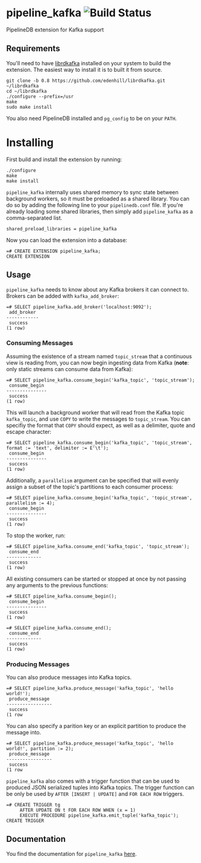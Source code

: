 # pipeline_kafka ![Build Status](https://img.shields.io/circleci/token/db1a70c164cd6d96544d8eb38b279c48dea24709/project/pipelinedb/pipeline_kafka/master.svg?style=flat-square)

PipelineDB extension for Kafka support

## Requirements

You'll need to have [librdkafka](https://github.com/edenhill/librdkafka) installed on your system to build the extension. The easiest way to install it is to built it from source.

```
git clone -b 0.8 https://github.com/edenhill/librdkafka.git ~/librdkafka
cd ~/librdkafka
./configure --prefix=/usr
make
sudo make install
```

You also need PipelineDB installed and `pg_config` to be on your `PATH`.

# Installing

First build and install the extension by running:

```
./configure
make
make install
```

`pipeline_kafka` internally uses shared memory to sync state between background workers, so it must be preloaded as a shared library. You can do so by adding the following line to your `pipelinedb.conf` file. If you're already loading some shared libraries, then simply add `pipeline_kafka` as a comma-separated list.

```
shared_preload_libraries = pipeline_kafka
```

Now you can load the extension into a database:

```
=# CREATE EXTENSION pipeline_kafka;
CREATE EXTENSION
```

## Usage

`pipeline_kafka` needs to know about any Kafka brokers it can connect to. Brokers can be added with `kafka_add_broker`:

```
=# SELECT pipeline_kafka.add_broker('localhost:9092');
 add_broker
------------
 success
(1 row)
```

### Consuming Messages

Assuming the existence of a stream named `topic_stream` that a continuous view is reading from, you can now begin ingesting data from Kafka (**note**: only static streams can consume data from Kafka):

```
=# SELECT pipeline_kafka.consume_begin('kafka_topic', 'topic_stream');
 consume_begin
---------------
 success
(1 row)
```

This will launch a background worker that will read from the Kafka topic `kafka_topic`, and use `COPY` to write the messages to `topic_stream`. You can specifiy the format that `COPY` should expect, as well as a delimiter, quote and escape character:

```
=# SELECT pipeline_kafka.consume_begin('kafka_topic', 'topic_stream', format := 'text', delimiter := E'\t');
 consume_begin
---------------
 success
(1 row)
```

Additionally, a `parallelism` argument can be specified that will evenly assign a subset of the topic's partitions to each consumer process:

```
=# SELECT pipeline_kafka.consume_begin('kafka_topic', 'topic_stream', parallelism := 4);
 consume_begin
---------------
 success
(1 row)
```


To stop the worker, run:

```
=# SELECT pipeline_kafka.consume_end('kafka_topic', 'topic_stream');
 consume_end
-------------
 success
(1 row)
```

All existing consumers can be started or stopped at once by not passing any arguments to the previous functions:

```
=# SELECT pipeline_kafka.consume_begin();
 consume_begin
---------------
 success
(1 row)

=# SELECT pipeline_kafka.consume_end();
 consume_end
-------------
 success
(1 row)
```

### Producing Messages

You can also produce messages into Kafka topics.

```
=# SELECT pipeline_kafka.produce_message('kafka_topic', 'hello world!');
 produce_message
-----------------
 success
(1 row
```

You can also specify a parition key or an explicit partition to produce the message into.

```
=# SELECT pipeline_kafka.produce_message('kafka_topic', 'hello world!', partition := 2);
 produce_message
-----------------
 success
(1 row
```

`pipeline_kafka` also comes with a trigger function that can be used to produced JSON serialized tuples into Kafka topics. The trigger function can be only be used by `AFTER [INSERT | UPDATE]` and `FOR EACH ROW` triggers.

```
=# CREATE TRIGGER tg
     AFTER UPDATE ON t FOR EACH ROW WHEN (x = 1)
     EXECUTE PROCEDURE pipeline_kafka.emit_tuple('kafka_topic');
CREATE TRIGGER
```

## Documentation

You find the documentation for `pipeline_kafka` [here](http://docs.pipelinedb.com/integrations.html#kafka).
